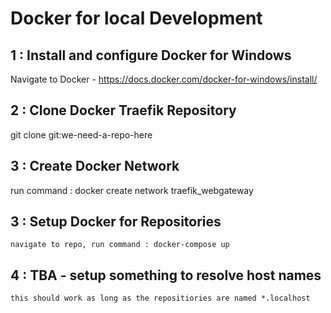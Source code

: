 # Docker for local Development

## 1 : Install and configure Docker for Windows

Navigate to Docker - https://docs.docker.com/docker-for-windows/install/

## 2 : Clone Docker Traefik Repository

git clone git:we-need-a-repo-here

## 3 : Create Docker Network

   run command : docker create network traefik_webgateway

## 3 : Setup Docker for Repositories

    navigate to repo, run command : docker-compose up

## 4 : TBA - setup something to resolve host names

    this should work as long as the repositiories are named *.localhost